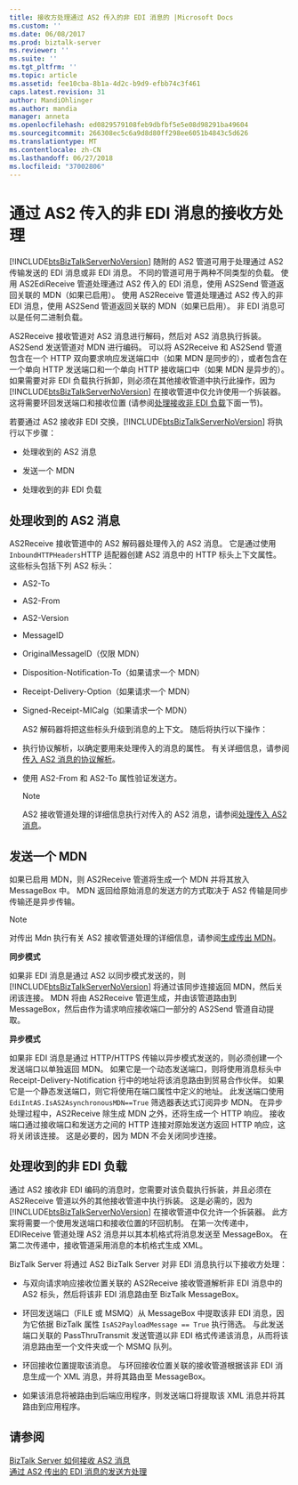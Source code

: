 ```yaml
---
title: 接收方处理通过 AS2 传入的非 EDI 消息的 |Microsoft Docs
ms.custom: ''
ms.date: 06/08/2017
ms.prod: biztalk-server
ms.reviewer: ''
ms.suite: ''
ms.tgt_pltfrm: ''
ms.topic: article
ms.assetid: fee10cba-8b1a-4d2c-b9d9-efbb74c3f461
caps.latest.revision: 31
author: MandiOhlinger
ms.author: mandia
manager: anneta
ms.openlocfilehash: ed0829579108feb9dbfbf5e5e08d98291ba49604
ms.sourcegitcommit: 266308ec5c6a9d8d80ff298ee6051b4843c5d626
ms.translationtype: MT
ms.contentlocale: zh-CN
ms.lasthandoff: 06/27/2018
ms.locfileid: "37002806"
---
```

# <a name="receive-side-processing-of-an-incoming-non-edi-message-over-as2"></a>通过 AS2 传入的非 EDI 消息的接收方处理
[!INCLUDE[btsBizTalkServerNoVersion](../includes/btsbiztalkservernoversion-md.md)] 随附的 AS2 管道可用于处理通过 AS2 传输发送的 EDI 消息或非 EDI 消息。 不同的管道可用于两种不同类型的负载。 使用 AS2EdiReceive 管道处理通过 AS2 传入的 EDI 消息，使用 AS2Send 管道返回关联的 MDN（如果已启用）。 使用 AS2Receive 管道处理通过 AS2 传入的非 EDI 消息，使用 AS2Send 管道返回关联的 MDN（如果已启用）。 非 EDI 消息可以是任何二进制负载。  
  
 AS2Receive 接收管道对 AS2 消息进行解码，然后对 AS2 消息执行拆装。 AS2Send 发送管道对 MDN 进行编码。 可以将 AS2Receive 和 AS2Send 管道包含在一个 HTTP 双向要求响应发送端口中（如果 MDN 是同步的），或者包含在一个单向 HTTP 发送端口和一个单向 HTTP 接收端口中（如果 MDN 是异步的）。 如果需要对非 EDI 负载执行拆卸，则必须在其他接收管道中执行此操作，因为 [!INCLUDE[btsBizTalkServerNoVersion](../includes/btsbiztalkservernoversion-md.md)] 在接收管道中仅允许使用一个拆装器。 这将需要环回发送端口和接收位置 (请参阅[处理接收非 EDI 负载](../core/receive-side-processing-of-an-incoming-non-edi-message-over-as2.md#BKMK_NonEDI)下面一节)。  
  
 若要通过 AS2 接收非 EDI 交换，[!INCLUDE[btsBizTalkServerNoVersion](../includes/btsbiztalkservernoversion-md.md)] 将执行以下步骤：  
  
-   处理收到的 AS2 消息  
  
-   发送一个 MDN  
  
-   处理收到的非 EDI 负载  
  
## <a name="processing-the-received-as2-message"></a>处理收到的 AS2 消息  
 AS2Receive 接收管道中的 AS2 解码器处理传入的 AS2 消息。 它是通过使用`InboundHTTPHeaders`HTTP 适配器创建 AS2 消息中的 HTTP 标头上下文属性。 这些标头包括下列 AS2 标头：  
  
- AS2-To  
  
- AS2-From  
  
- AS2-Version  
  
- MessageID  
  
- OriginalMessageID（仅限 MDN）  
  
- Disposition-Notification-To（如果请求一个 MDN）  
  
- Receipt-Delivery-Option（如果请求一个 MDN）  
  
- Signed-Receipt-MICalg（如果请求一个 MDN）  
  
  AS2 解码器将把这些标头升级到消息的上下文。 随后将执行以下操作：  
  
- 执行协议解析，以确定要用来处理传入的消息的属性。 有关详细信息，请参阅[传入 AS2 消息的协议解析](../core/agreement-resolution-for-incoming-as2-messages.md)。  
  
- 使用 AS2-From 和 AS2-To 属性验证发送方。  
  
  > [!NOTE]
  >  AS2 接收管道处理的详细信息执行对传入的 AS2 消息，请参阅[处理传入 AS2 消息](../core/processing-an-incoming-as2-message.md)。  
  
## <a name="sending-an-mdn"></a>发送一个 MDN  
 如果已启用 MDN，则 AS2Receive 管道将生成一个 MDN 并将其放入 MessageBox 中。 MDN 返回给原始消息的发送方的方式取决于 AS2 传输是同步传输还是异步传输。  
  
> [!NOTE]
>  对传出 Mdn 执行有关 AS2 接收管道处理的详细信息，请参阅[生成传出 MDN](../core/generating-an-outgoing-mdn.md)。  
  
 **同步模式**  
  
 如果非 EDI 消息是通过 AS2 以同步模式发送的，则 [!INCLUDE[btsBizTalkServerNoVersion](../includes/btsbiztalkservernoversion-md.md)] 将通过该同步连接返回 MDN，然后关闭该连接。 MDN 将由 AS2Receive 管道生成，并由该管道路由到 MessageBox，然后由作为请求响应接收端口一部分的 AS2Send 管道自动提取。  
  
 **异步模式**  
  
 如果非 EDI 消息是通过 HTTP/HTTPS 传输以异步模式发送的，则必须创建一个发送端口以单独返回 MDN。 如果它是一个动态发送端口，则将使用消息标头中 Receipt-Delivery-Notification 行中的地址将该消息路由到贸易合作伙伴。 如果它是一个静态发送端口，则它将使用在端口属性中定义的地址。 此发送端口使用 `EdiIntAS.IsAS2AsynchronousMDN==True` 筛选器表达式订阅异步 MDN。 在异步处理过程中，AS2Receive 除生成 MDN 之外，还将生成一个 HTTP 响应。 接收端口通过接收端口和发送方之间的 HTTP 连接对原始发送方返回 HTTP 响应，这将关闭该连接。 这是必要的，因为 MDN 不会关闭同步连接。  
  
##  <a name="BKMK_NonEDI"></a> 处理收到的非 EDI 负载  
 通过 AS2 接收非 EDI 编码的消息时，您需要对该负载执行拆装，并且必须在 AS2Receive 管道以外的其他接收管道中执行拆装。 这是必需的，因为 [!INCLUDE[btsBizTalkServerNoVersion](../includes/btsbiztalkservernoversion-md.md)] 在接收管道中仅允许一个拆装器。 此方案将需要一个使用发送端口和接收位置的环回机制。 在第一次传递中，EDIReceive 管道处理 AS2 消息并以其本机格式将消息发送至 MessageBox。 在第二次传递中，接收管道采用消息的本机格式生成 XML。  
  
 BizTalk Server 将通过 AS2 BizTalk Server 对非 EDI 消息执行以下接收方处理：  
  
-   与双向请求响应接收位置关联的 AS2Receive 接收管道解析非 EDI 消息中的 AS2 标头，然后将该非 EDI 消息路由至 BizTalk MessageBox。  
  
-   环回发送端口（FILE 或 MSMQ）从 MessageBox 中提取该非 EDI 消息，因为它依据 BizTalk 属性 `IsAS2PayloadMessage == True` 执行筛选。 与此发送端口关联的 PassThruTransmit 发送管道以非 EDI 格式传递该消息，从而将该消息路由至一个文件夹或一个 MSMQ 队列。  
  
-   环回接收位置提取该消息。 与环回接收位置关联的接收管道根据该非 EDI 消息生成一个 XML 消息，并将其路由至 MessageBox。  
  
-   如果该消息将被路由到后端应用程序，则发送端口将提取该 XML 消息并将其路由到应用程序。  
  
## <a name="see-also"></a>请参阅  
 [BizTalk Server 如何接收 AS2 消息](../core/how-biztalk-server-receives-as2-messages.md)   
 [通过 AS2 传出的 EDI 消息的发送方处理](../core/send-side-processing-of-an-outgoing-edi-message-over-as2.md)